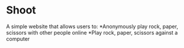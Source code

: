 # Shoot
A simple website that allows users to:
*Anonymously play rock, paper, scissors with other people online
*Play rock, paper, scissors against a computer

